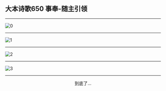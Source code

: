 
## 大本诗歌650 事奉-随主引领
        
<div id="aplayer0"></div>

---

<img alt="0" data-original="/data/d0649/0">

---

<img alt="1" data-original="/data/d0649/1">

---

<img alt="2" data-original="/data/d0649/2">

---

<img alt="3" data-original="/data/d0649/3">

---

<p style="text-align: center">到底了...</p>

<script src="/js/dist-view.js"></script>

<script>
MAIN.id = 'd0649';
        
const ap0 = new APlayer({
    container: document.getElementById('aplayer0'),
    volume: 1,
    loop: 'none',
    preload: 'none',
    audio: [{
        name: '大本诗歌650.mp3',
        artist: '大本诗歌',
        url: 'https://res.wx.qq.com/voice/getvoice?mediaid=MzI0NTk3MDM5M18yMjQ3NDk1ODY0',
        cover: '/favicon'
    }]
});
</script>
